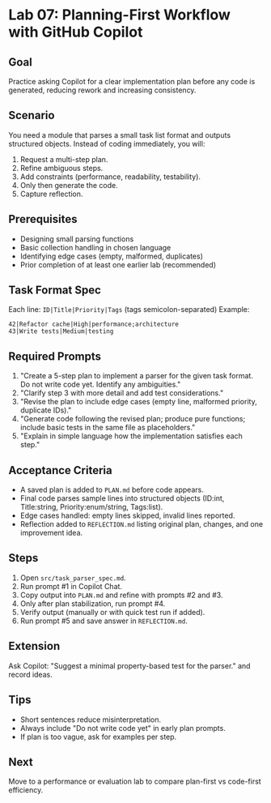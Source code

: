 # Lab 07: Planning-First Workflow with GitHub Copilot

## Goal

Practice asking Copilot for a clear implementation plan before any code is generated, reducing rework and increasing consistency.

## Scenario

You need a module that parses a small task list format and outputs structured objects. Instead of coding immediately, you will:

1. Request a multi-step plan.
2. Refine ambiguous steps.
3. Add constraints (performance, readability, testability).
4. Only then generate the code.
5. Capture reflection.

## Prerequisites

- Designing small parsing functions
- Basic collection handling in chosen language
- Identifying edge cases (empty, malformed, duplicates)
- Prior completion of at least one earlier lab (recommended)

## Task Format Spec

Each line: `ID|Title|Priority|Tags` (tags semicolon-separated)
Example:

```text
42|Refactor cache|High|performance;architecture
43|Write tests|Medium|testing
```

## Required Prompts

1. "Create a 5-step plan to implement a parser for the given task format. Do not write code yet. Identify any ambiguities."
2. "Clarify step 3 with more detail and add test considerations."
3. "Revise the plan to include edge cases (empty line, malformed priority, duplicate IDs)."
4. "Generate code following the revised plan; produce pure functions; include basic tests in the same file as placeholders."
5. "Explain in simple language how the implementation satisfies each step."

## Acceptance Criteria

- A saved plan is added to `PLAN.md` before code appears.
- Final code parses sample lines into structured objects (ID:int, Title:string, Priority:enum/string, Tags:list).
- Edge cases handled: empty lines skipped, invalid lines reported.
- Reflection added to `REFLECTION.md` listing original plan, changes, and one improvement idea.

## Steps

1. Open `src/task_parser_spec.md`.
2. Run prompt #1 in Copilot Chat.
3. Copy output into `PLAN.md` and refine with prompts #2 and #3.
4. Only after plan stabilization, run prompt #4.
5. Verify output (manually or with quick test run if added).
6. Run prompt #5 and save answer in `REFLECTION.md`.

## Extension

Ask Copilot: "Suggest a minimal property-based test for the parser." and record ideas.

## Tips

- Short sentences reduce misinterpretation.
- Always include "Do not write code yet" in early plan prompts.
- If plan is too vague, ask for examples per step.

## Next

Move to a performance or evaluation lab to compare plan-first vs code-first efficiency.
